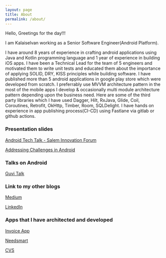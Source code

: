 ```yaml
---
layout: page
title: About
permalink: /about/
---
```


Hello, Greetings for the day!!! 

I am Kalaiselvan working as a Senior Software Engineer(Android Platform). 

I have around 8 years of experience in crafting android applications using Java and Kotlin programming language 
and 1 year of experience in building iOS apps. I have been a Technical Lead for the team of 5 engineers 
and motivated them to write unit tests and educated them about the importance of applying SOLID, DRY, KISS principles while building software. I have published more than 5 android applications in google play store which were developed from scratch. I preferrably use MVVM architecture pattern in the most of the mobile apps I develop & occasionally multi module architecture pattern depending upon the business need. Here are some of the third party libraries which I have used 
Dagger, Hilt, RxJava, Glide, Coil, Coroutines, Retrofit, OkHttp, Timber, Room, SQLDelight. I have hands on experience in app publishing process(CI-CD) using Fastlane via gitlab or github actions.

### Presentation slides

[Android Tech Talk - Salem Innovation Forum](https://www.slideshare.net/KalaiselvanC3/android-tech-talk-innovation)

[Addressing Challenges in Android](https://www.slideshare.net/KalaiselvanC3/android-challenges-guvi-webinar-talk)


### Talks on Android

[Guvi Talk](https://www.youtube.com/watch?v=qpykGWBUYys&list=PL_9uM5be2ampwmkKdL7xVzzOTroWP2jc4&index=23)


### Link to my other blogs

[Medium](https://medium.com/@kalaiselvan369)

[LinkedIn](https://www.linkedin.com/in/kalaiselvan-coumararadjou-b3b6a162/)


### Apps that I have architected and developed 

[Invoice App](https://play.google.com/store/apps/details?id=com.invoicegeneratorapp.android)

[Needsmart](https://play.google.com/store/apps/details?id=com.fidisys.needsmart.customer)

[CVS](https://play.google.com/store/apps/details?id=com.cvs.launchers.cvs&hl=en&gl=US)
